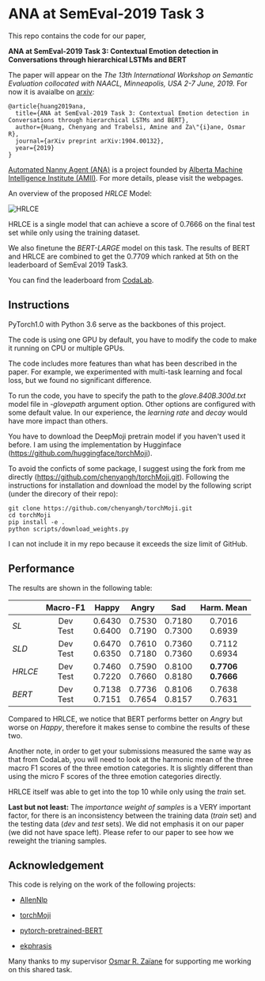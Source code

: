 # ANA at SemEval-2019 Task 3 

This repo contains the code for our paper,
 
 **ANA at SemEval-2019 Task 3: Contextual Emotion detection in Conversations through hierarchical LSTMs and BERT**
 
 The paper will appear on the *The 13th International Workshop on Semantic Evaluation collocated with NAACL, Minneapolis, USA 2-7 June, 2019.* For now it is avaialbe on [arxiv](https://arxiv.org/abs/1904.00132):

```
@article{huang2019ana,
  title={ANA at SemEval-2019 Task 3: Contextual Emotion detection in Conversations through hierarchical LSTMs and BERT},
  author={Huang, Chenyang and Trabelsi, Amine and Za\"{i}ane, Osmar R},
  journal={arXiv preprint arXiv:1904.00132},
  year={2019}
}
```
[Automated Nanny Agent (ANA)](https://www.amii.ca/ana-automated-nanny-agent/) is a project founded by [Alberta Machine Intelligence Institute (AMII)](https://www.amii.ca/). For more details, please visit the webpages.

An overview of the proposed *HRLCE* Model:

![HRLCE](img/hred.jpg)


HRLCE is a single model that can achieve a score of 0.7666 on the final test set while only using the training dataset. 

We also finetune the *BERT-LARGE* model on this task. The results of BERT and HRLCE are combined to get the 0.7709 which ranked at 5th on the leaderboard of SemEval 2019 Task3. 

You can find the leaderboard from [CodaLab](https://competitions.codalab.org/competitions/19790#learn_the_details-data-set-format).
 
## Instructions
PyTorch1.0 with Python 3.6 serve as the backbones of this project.

The code is using one GPU by default, you have to modify the code to make it running on CPU or multiple GPUs.

The code includes more features than what has been described in the paper. For example, we experimented with multi-task learning and focal loss, but we found no significant difference.

To run the code, you have to specify the path to the *glove.840B.300d.txt* model file in *-glovepath* argument option. Other options are configured with some default value. 
In our experience, the *learning rate* and *decay* would have more impact than others.

You have to download the DeepMoji pretrain model if you haven't used it before. 
I am using the implementation by Hugginface (https://github.com/huggingface/torchMoji).

To avoid the conficts of some package, I suggest using the fork from me directly (https://github.com/chenyangh/torchMoji.git).
Following the instructions for installation and download the model by the following script (under the direcory of their repo):

```
git clone https://github.com/chenyangh/torchMoji.git
cd torchMoji
pip install -e .
python scripts/download_weights.py
```
I can not include it in my repo because it exceeds the size limit of GitHub.


## Performance
The results are shown in the following table:

|        | Macro-F1 |   Happy  |   Angry  |    Sad   | Harm. Mean  |
| ------ | :------: | :------: | :------: | :------: | :---------: |
| *SL*   |   Dev  <br/>  Test  |  0.6430  <br/>  0.6400  |  0.7530 <br/>  0.7190 |  0.7180  <br/> 0.7300  |  0.7016  <br/> 0.6939    |
| *SLD*   |   Dev  <br/>  Test  |  0.6470  <br/>  0.6350  |  0.7610 <br/>  0.7180 |  0.7360  <br/> 0.7360  |  0.7112  <br/> 0.6934    |
| *HRLCE*   |   Dev  <br/>  Test  |  0.7460  <br/>  0.7220  |  0.7590 <br/>  0.7660 |  0.8100  <br/> 0.8180  |  **0.7706**  <br/> **0.7666**    |
| *BERT*   |   Dev  <br/>  Test  |  0.7138  <br/>  0.7151  |  0.7736 <br/>  0.7654 |  0.8106  <br/> 0.8157  |  0.7638  <br/> 0.7631    |


Compared to HRLCE, we notice that BERT performs better on *Angry* but worse on *Happy*, therefore it makes sense to combine the results of these two. 

Another note, in order to get your submissions measured the same way as that from CodaLab, you will need to look at the harmonic mean of the three macro F1 scores of the three emotion categories. 
It is slightly different than using the micro F scores of the three emotion categories directly. 

HRLCE itself was able to get into the top 10 while only using the *train* set. 

**Last but not least:** The *importance weight of samples* is a VERY important factor, for there is an inconsistency between the training data (*train* set) and the testing data (*dev* and *test* sets). We did not emphasis it on our paper (we did not have space left). Please refer to our paper to see how we reweight the trianing samples.

## Acknowledgement
This code is relying on the work of the following projects:

* [AllenNlp](https://github.com/allenai/allennlp)

* [torchMoji](https://github.com/huggingface/torchMoji)

* [pytorch-pretrained-BERT](https://github.com/huggingface/pytorch-pretrained-BERT)

* [ekphrasis](https://github.com/cbaziotis/ekphrasis)

Many thanks to my supervisor [Osmar R. Zaïane](http://webdocs.cs.ualberta.ca/~zaiane/) for supporting me working on this shared task. 
